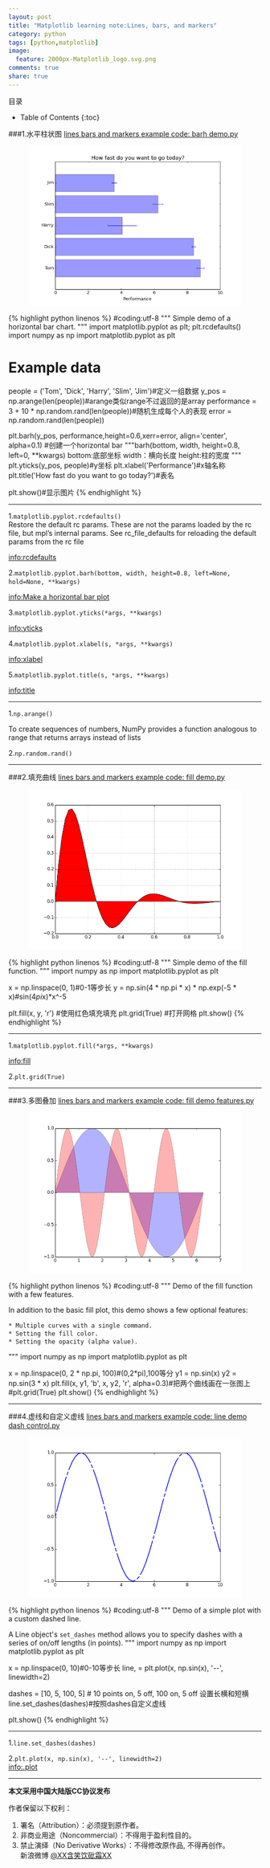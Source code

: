 ```yaml
---
layout: post
title: "Matplotlib learning note:Lines, bars, and markers"
category: python
tags: [python,matplotlib]
image:
  feature: 2000px-Matplotlib_logo.svg.png
comments: true
share: true
---
```


目录

* Table of Contents
{:toc}


###1.水平柱状图
[lines bars and markers example code: barh demo.py](http://matplotlib.org/examples/lines_bars_and_markers/barh_demo.html)


<figure>
    <a href="/images/barh_demo.png"> <!--herf是超链接-->
        <img src="/images/barh_demo.png"><!--img标签必须有src属性=“图片位置”-->
    </a>
</figure>


{% highlight python linenos %}
#coding:utf-8
"""
Simple demo of a horizontal bar chart.
"""
import matplotlib.pyplot as plt; plt.rcdefaults()
import numpy as np
import matplotlib.pyplot as plt
# Example data
people = ('Tom', 'Dick', 'Harry', 'Slim', 'Jim')#定义一组数据
y_pos = np.arange(len(people))#arange类似range不过返回的是array
performance = 3 + 10 * np.random.rand(len(people))#随机生成每个人的表现
error = np.random.rand(len(people))

plt.barh(y_pos, performance,height=0.6,xerr=error, align='center', alpha=0.1)
#创建一个horizontal bar
"""barh(bottom, width, height=0.8, left=0, **kwargs)
bottom:底部坐标
width：横向长度
height:柱的宽度
"""
plt.yticks(y_pos, people)#y坐标
plt.xlabel('Performance')#x轴名称
plt.title('How fast do you want to go today?')#表名

plt.show()#显示图片
{% endhighlight %}

*************************
1.`matplotlib.pyplot.rcdefaults()`  
Restore the default rc params. These are not the params loaded by the rc file, but mpl’s internal params. See rc_file_defaults for reloading the default params from the rc file

[info:rcdefaults](http://matplotlib.org/1.3.1/api/pyplot_api.html#matplotlib.pyplot.rcdefaults)

2.`matplotlib.pyplot.barh(bottom, width, height=0.8, left=None, hold=None, **kwargs)`

[info:Make a horizontal bar plot](http://matplotlib.org/1.3.1/api/pyplot_api.html#matplotlib.pyplot.barh)

3.`matplotlib.pyplot.yticks(*args, **kwargs)` 

[info:yticks](http://matplotlib.org/1.3.1/api/pyplot_api.html#matplotlib.pyplot.yticks)

4.`matplotlib.pyplot.xlabel(s, *args, **kwargs)`

[info:xlabel](http://matplotlib.org/1.3.1/api/pyplot_api.html#matplotlib.pyplot.xlabel)

5.`matplotlib.pyplot.title(s, *args, **kwargs)`

[info:title](http://matplotlib.org/1.3.1/api/pyplot_api.html#matplotlib.pyplot.title)


********************************************
1.`np.arange()`

To create sequences of numbers, NumPy provides a function analogous to range that returns arrays instead of lists

2.`np.random.rand()`


********************************************


###2.填充曲线
[lines bars and markers example code: fill demo.py](http://matplotlib.org/examples/lines_bars_and_markers/fill_demo.html)

<figure>
    <a href="/images/1-figure-2.png"> <!--herf是超链接-->
        <img src="/images/1-figure-2.png"><!--img标签必须有src属性=“图片位置”-->
    </a>
</figure>

{% highlight python linenos %}
#coding:utf-8
"""
Simple demo of the fill function.
"""
import numpy as np
import matplotlib.pyplot as plt

x = np.linspace(0, 1)#0-1等步长
y = np.sin(4 * np.pi * x) * np.exp(-5 * x)#sin(4*pi*x)*x^-5

plt.fill(x, y, 'r') #使用红色填充填充
plt.grid(True) #打开网格
plt.show()
{% endhighlight %}

***************************************

1.`matplotlib.pyplot.fill(*args, **kwargs)`

[info:fill](http://matplotlib.org/1.3.1/api/pyplot_api.html#matplotlib.pyplot.fill)

2.`plt.grid(True)`

********************************

###3.多图叠加
[lines bars and markers example code: fill demo features.py](http://matplotlib.org/examples/lines_bars_and_markers/fill_demo_features.html#lines-bars-and-markers-example-code-fill-demo-features-py)


<figure>
    <a href="/images/1-figure-3.png"> <!--herf是超链接-->
        <img src="/images/1-figure-3.png"><!--img标签必须有src属性=“图片位置”-->
    </a>
</figure>


{% highlight python linenos %}
#coding:utf-8
"""
Demo of the fill function with a few features.

In addition to the basic fill plot, this demo shows a few optional features:

    * Multiple curves with a single command.
    * Setting the fill color.
    * Setting the opacity (alpha value).
"""
import numpy as np
import matplotlib.pyplot as plt

x = np.linspace(0, 2 * np.pi, 100)#(0,2*pi),100等分
y1 = np.sin(x)
y2 = np.sin(3 * x)
plt.fill(x, y1, 'b', x, y2, 'r', alpha=0.3)#把两个曲线画在一张图上
#plt.grid(True)
plt.show()
{% endhighlight %}

**************************

###4.虚线和自定义虚线
[lines bars and markers example code: line demo dash control.py](http://matplotlib.org/examples/lines_bars_and_markers/line_demo_dash_control.html#lines-bars-and-markers-example-code-line-demo-dash-control-py)

<figure>
    <a href="/images/1-figure-4.png"> <!--herf是超链接-->
        <img src="/images/1-figure-4.png"><!--img标签必须有src属性=“图片位置”-->
    </a>
</figure>

{% highlight python linenos %}
#coding:utf-8
"""
Demo of a simple plot with a custom dashed line.

A Line object's ``set_dashes`` method allows you to specify dashes with
a series of on/off lengths (in points).
"""
import numpy as np
import matplotlib.pyplot as plt

x = np.linspace(0, 10)#0-10等步长
line, = plt.plot(x, np.sin(x), '--', linewidth=2)

dashes = [10, 5, 100, 5] # 10 points on, 5 off, 100 on, 5 off 设置长横和短横
line.set_dashes(dashes)#按照dashes自定义虚线

plt.show()
{% endhighlight %}

*************************************
1.`line.set_dashes(dashes)`


2.`plt.plot(x, np.sin(x), '--', linewidth=2)`  
[info:.plot](http://matplotlib.org/1.3.1/api/pyplot_api.html#matplotlib.pyplot.plot)

*************************

**本文采用中国大陆版CC协议发布**
 
作者保留以下权利：  
1. 署名（Attribution）：必须提到原作者。  
2. 非商业用途（Noncommercial）：不得用于盈利性目的。  
3. 禁止演绎（No Derivative Works）：不得修改原作品, 不得再创作。   
新浪微博 [@XX含笑饮砒霜XX](http://weibo.com/1807732335/AvK7VrQlp?type=like)